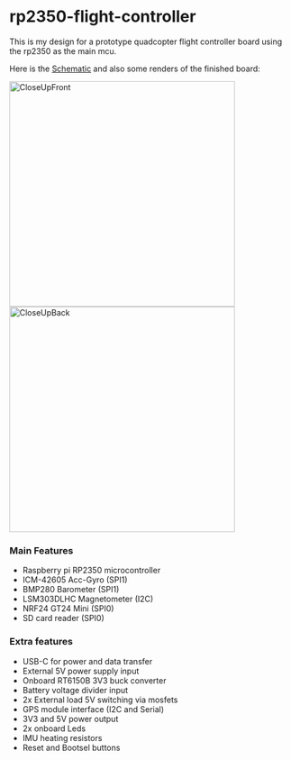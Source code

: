 # rp2350-flight-controller
This is my design for a prototype quadcopter flight controller board using the rp2350 as the main mcu. 

Here is the [Schematic](Schematic.pdf) and also some renders of the finished board:

<img src="https://github.com/user-attachments/assets/44d9822f-2134-4cca-997b-52fe90bb1cbf" alt="CloseUpFront" width="400"/>

<img src="https://github.com/user-attachments/assets/10cec95d-9af3-4bd9-853c-ab5564dc4c6a" alt="CloseUpBack" width="400"/>

### Main Features

- Raspberry pi RP2350 microcontroller
- ICM-42605 Acc-Gyro (SPI1)
- BMP280 Barometer (SPI1)
- LSM303DLHC Magnetometer (I2C)
- NRF24 GT24 Mini (SPI0)
- SD card reader (SPI0)

### Extra features
- USB-C for power and data transfer
- External 5V power supply input
- Onboard RT6150B 3V3 buck converter
- Battery voltage divider input
- 2x External load 5V switching via mosfets
- GPS module interface (I2C and Serial)
- 3V3 and 5V power output
- 2x onboard Leds
- IMU heating resistors
- Reset and Bootsel buttons

